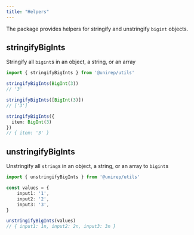 ```yaml
---
title: "Helpers"
---
```


The package provides helpers for stringify and unstringify `bigint` objects.

## stringifyBigInts

Stringify all `bigint`s in an object, a string, or an array

```ts
import { stringifyBigInts } from '@unirep/utils'

stringifyBigInts(BigInt(3)) 
// '3'

stringifyBigInts([BigInt(3)]) 
// ['3']

stringifyBigInts({
  item: BigInt(3)
}) 
// { item: '3' }
```

## unstringifyBigInts

Unstringify all `string`s in an object, a string, or an array to `bigint`s

```ts
import { unstringifyBigInts } from '@unirep/utils'

const values = {
    input1: '1',
    input2: '2',
    input3: '3',
}

unstringifyBigInts(values)
// { input1: 1n, input2: 2n, input3: 3n }
```
